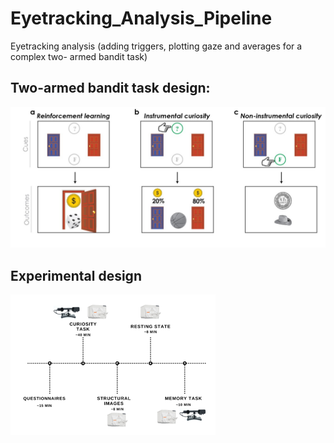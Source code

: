 # Eyetracking_Analysis_Pipeline
 Eyetracking analysis (adding triggers, plotting gaze and averages for a complex two- armed bandit task)

 ## Two-armed bandit task design:

![alt text](Picture1.jpg "Two-armed bandit task design")

## Experimental design

![alt text](Picture2.png "Experimental Design")
